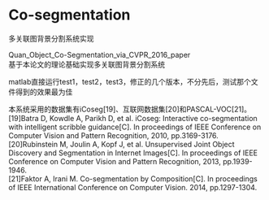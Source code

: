 # Co-segmentation
多关联图背景分割系统实现

Quan_Object_Co-Segmentation_via_CVPR_2016_paper  
基于本论文的理论基础实现多关联图背景分割系统  

matlab直接运行test1，test2，test3，修正的几个版本，不分先后，测试那个文件得到的效果最为佳  

本系统采用的数据集有iCoseg[19]、互联网数据集[20]和PASCAL-VOC[21]。  
[19]Batra D, Kowdle A, Parikh D, et al. iCoseg: Interactive co-segmentation with intelligent scribble guidance[C]. In proceedings of IEEE Conference on Computer Vision and Pattern Recognition, 2010, pp.3169-3176.  
[20]Rubinstein M, Joulin A, Kopf J, et al. Unsupervised Joint Object Discovery and Segmentation in Internet Images[C]. In proceedings of IEEE Conference on Computer Vision and Pattern Recognition, 2013, pp.1939-1946.  
[21]Faktor A, Irani M. Co-segmentation by Composition[C]. In proceedings of IEEE International Conference on Computer Vision. 2014, pp.1297-1304.  


